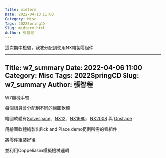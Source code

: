 ```yaml
---
Title: midterm
Date: 2022-04-13 11:00
Category: Misc
Tags: 2022SpringCD
Slug: midterm.html
Author: 張智程
---
```


這次期中檢驗，我被分配到使用NX繪製零組件

<!-- PELICAN_END_SUMMARY -->
---
Title: w7_summary
Date: 2022-04-06 11:00
Category: Misc
Tags: 2022SpringCD
Slug: w7_summary
Author: 張智程
---

W7機械手臂

每個組員會分配到不同的繪圖軟體

繪圖軟體有[Solvespace]、[NX12]、[NX1980]、[NX2008] 與 [Onshape]

用繪圖軟體繪製出Pick and Place demo範例所需的零組件

將零件組裝好後

並利用Coppeliasim模擬機械運轉

<!-- PELICAN_END_SUMMARY -->

[Solvespace]:https://solvespace.com/index.pl
[NX12]:https://mde.tw/cd2022_guide/content/NX12.html
[NX1980]:https://mde.tw/cd2022_guide/content/NX1980.html
[NX2008]:https://mde.tw/cd2022_guide/content/NX2008.html
[Onshape]:https://www.onshape.com/en/

